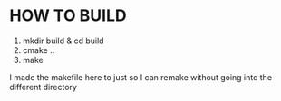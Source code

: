 
# HOW TO BUILD #

1. mkdir build & cd build
2. cmake ..
3. make

I made the makefile here to just so I can remake without going into the different directory

